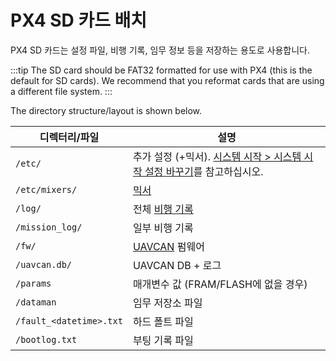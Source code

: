 # PX4 SD 카드 배치

PX4 SD 카드는 설정 파일, 비행 기록, 임무 정보 등을 저장하는 용도로 사용합니다.

:::tip
The SD card should be FAT32 formatted for use with PX4 (this is the default for SD cards). We recommend that you reformat cards that are using a different file system.
:::

The directory structure/layout is shown below.

| 디렉터리/파일                       | 설명                                                                                                        |
| ----------------------------- | --------------------------------------------------------------------------------------------------------- |
| `/etc/`                       | 추가 설정 (+믹서). [시스템 시작 > 시스템 시작 설정 바꾸기](../concept/system_startup.md#replacing-the-system-startup)를 참고하십시오. |
| `/etc/mixers/`                | [믹서](../concept/mixing.md)                                                                                |
| `/log/`                       | 전체 [비행 기록](../dev_log/logging.md)                                                                         |
| `/mission_log/`               | 일부 비행 기록                                                                                                  |
| `/fw/`                        | [UAVCAN](../uavcan/README.md) 펌웨어                                                                         |
| `/uavcan.db/`                 | UAVCAN DB + 로그                                                                                            |
| `/params`                     | 매개변수 값 (FRAM/FLASH에 없을 경우)                                                                                |
| `/dataman`                    | 임무 저장소 파일                                                                                                 |
| `/fault_<datetime>.txt` | 하드 폴트 파일                                                                                                  |
| `/bootlog.txt`                | 부팅 기록 파일                                                                                                  |
